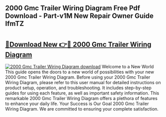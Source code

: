 ## 2000 Gmc Trailer Wiring Diagram Free Pdf Download - Part-v1M New Repair Owner Guide IfmTZ

# <h2><a href="http://dfov306.blite.top/?on=2000+Gmc+Trailer+Wiring+Diagram">🔗Download New 👉🔴 2000 Gmc Trailer Wiring Diagram</a></h2>

[![2000 Gmc Trailer Wiring Diagram download](https://i.imgur.com/lujVjoI.png)](http://dfov306.blite.top/?on=2000+Gmc+Trailer+Wiring+Diagram)
Welcome to a New World This guide opens the doors to a new world of possibilities with your new 2000 Gmc Trailer Wiring Diagram. Before using your 2000 Gmc Trailer Wiring Diagram, please refer to this user manual for detailed instructions on product setup, operation, and troubleshooting. It includes step-by-step guides for using each feature, as well as important safety information. This remarkable 2000 Gmc Trailer Wiring Diagram offers a plethora of features to enhance your daily life. Your Success is Our Goal 2000 Gmc Trailer Wiring Diagram. We are committed to ensuring your complete satisfaction.
